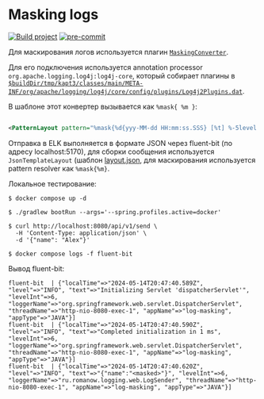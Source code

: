 # Masking logs

[![Build project](https://github.com/Romanow/logs-masking-example/actions/workflows/build.yml/badge.svg?branch=master)](https://github.com/Romanow/logs-masking-example/actions/workflows/build.yml)
[![pre-commit](https://img.shields.io/badge/pre--commit-enabled-brightgreen?logo=pre-commit)](https://github.com/pre-commit/pre-commit)

Для маскирования логов используется
плагин [`MaskingConverter`](src/main/kotlin/ru/romanow/logging/filter/MaskingConverter.kt).

Для его подключения используется annotation processor `org.apache.logging.log4j:log4j-core`, который собирает плагины
в [`$buildDir/tmp/kapt3/classes/main/META-INF/org/apache/logging/log4j/core/config/plugins/Log4j2Plugins.dat`](build/tmp/kapt3/classes/main/META-INF/org/apache/logging/log4j/core/config/plugins/Log4j2Plugins.dat).

В шаблоне этот конвертер вызывается как `%mask{ %m }`:

```xml

<PatternLayout pattern="%mask{%d{yyy-MM-dd HH:mm:ss.SSS} [%t] %-5level %logger{36} - %msg%n}"/>
```

Отправка в ELK выполняется в формате JSON через fluent-bit (по адресу localhost:5170), для сборки сообщения
используется `JsonTemplateLayout` (шаблон [layout.json](src/main/resources/logging/layout.json), для маскирования
используется pattern resolver как `%mask{%m}`.

Локальное тестирование:

```shell
$ docker compose up -d

$ ./gradlew bootRun --args='--spring.profiles.active=docker'

$ curl http://localhost:8080/api/v1/send \
  -H 'Content-Type: application/json' \
  -d '{"name": "Alex"}'

$ docker compose logs -f fluent-bit

```

Вывод fluent-bit:

```
fluent-bit  | {"localTime"=>"2024-05-14T20:47:40.589Z", "level"=>"INFO", "text"=>"Initializing Servlet 'dispatcherServlet'", "levelInt"=>6, "loggerName"=>"org.springframework.web.servlet.DispatcherServlet", "threadName"=>"http-nio-8080-exec-1", "appName"=>"log-masking", "appType"=>"JAVA"}]
fluent-bit  | {"localTime"=>"2024-05-14T20:47:40.590Z", "level"=>"INFO", "text"=>"Completed initialization in 1 ms", "levelInt"=>6, "loggerName"=>"org.springframework.web.servlet.DispatcherServlet", "threadName"=>"http-nio-8080-exec-1", "appName"=>"log-masking", "appType"=>"JAVA"}]
fluent-bit  | {"localTime"=>"2024-05-14T20:47:40.620Z", "level"=>"INFO", "text"=>"{"name":"<masked>"}", "levelInt"=>6, "loggerName"=>"ru.romanow.logging.web.LogSender", "threadName"=>"http-nio-8080-exec-1", "appName"=>"log-masking", "appType"=>"JAVA"}]
```
